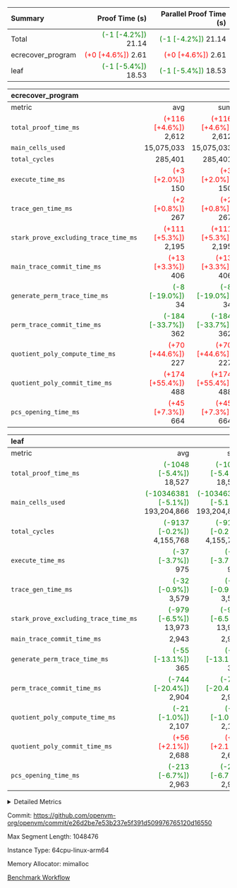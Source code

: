 | Summary | Proof Time (s) | Parallel Proof Time (s) |
|:---|---:|---:|
| Total | <span style='color: green'>(-1 [-4.2%])</span> 21.14 | <span style='color: green'>(-1 [-4.2%])</span> 21.14 |
| ecrecover_program | <span style='color: red'>(+0 [+4.6%])</span> 2.61 | <span style='color: red'>(+0 [+4.6%])</span> 2.61 |
| leaf | <span style='color: green'>(-1 [-5.4%])</span> 18.53 | <span style='color: green'>(-1 [-5.4%])</span> 18.53 |


| ecrecover_program |||||
|:---|---:|---:|---:|---:|
|metric|avg|sum|max|min|
| `total_proof_time_ms ` | <span style='color: red'>(+116 [+4.6%])</span> 2,612 | <span style='color: red'>(+116 [+4.6%])</span> 2,612 | <span style='color: red'>(+116 [+4.6%])</span> 2,612 | <span style='color: red'>(+116 [+4.6%])</span> 2,612 |
| `main_cells_used     ` |  15,075,033 |  15,075,033 |  15,075,033 |  15,075,033 |
| `total_cycles        ` |  285,401 |  285,401 |  285,401 |  285,401 |
| `execute_time_ms     ` | <span style='color: red'>(+3 [+2.0%])</span> 150 | <span style='color: red'>(+3 [+2.0%])</span> 150 | <span style='color: red'>(+3 [+2.0%])</span> 150 | <span style='color: red'>(+3 [+2.0%])</span> 150 |
| `trace_gen_time_ms   ` | <span style='color: red'>(+2 [+0.8%])</span> 267 | <span style='color: red'>(+2 [+0.8%])</span> 267 | <span style='color: red'>(+2 [+0.8%])</span> 267 | <span style='color: red'>(+2 [+0.8%])</span> 267 |
| `stark_prove_excluding_trace_time_ms` | <span style='color: red'>(+111 [+5.3%])</span> 2,195 | <span style='color: red'>(+111 [+5.3%])</span> 2,195 | <span style='color: red'>(+111 [+5.3%])</span> 2,195 | <span style='color: red'>(+111 [+5.3%])</span> 2,195 |
| `main_trace_commit_time_ms` | <span style='color: red'>(+13 [+3.3%])</span> 406 | <span style='color: red'>(+13 [+3.3%])</span> 406 | <span style='color: red'>(+13 [+3.3%])</span> 406 | <span style='color: red'>(+13 [+3.3%])</span> 406 |
| `generate_perm_trace_time_ms` | <span style='color: green'>(-8 [-19.0%])</span> 34 | <span style='color: green'>(-8 [-19.0%])</span> 34 | <span style='color: green'>(-8 [-19.0%])</span> 34 | <span style='color: green'>(-8 [-19.0%])</span> 34 |
| `perm_trace_commit_time_ms` | <span style='color: green'>(-184 [-33.7%])</span> 362 | <span style='color: green'>(-184 [-33.7%])</span> 362 | <span style='color: green'>(-184 [-33.7%])</span> 362 | <span style='color: green'>(-184 [-33.7%])</span> 362 |
| `quotient_poly_compute_time_ms` | <span style='color: red'>(+70 [+44.6%])</span> 227 | <span style='color: red'>(+70 [+44.6%])</span> 227 | <span style='color: red'>(+70 [+44.6%])</span> 227 | <span style='color: red'>(+70 [+44.6%])</span> 227 |
| `quotient_poly_commit_time_ms` | <span style='color: red'>(+174 [+55.4%])</span> 488 | <span style='color: red'>(+174 [+55.4%])</span> 488 | <span style='color: red'>(+174 [+55.4%])</span> 488 | <span style='color: red'>(+174 [+55.4%])</span> 488 |
| `pcs_opening_time_ms ` | <span style='color: red'>(+45 [+7.3%])</span> 664 | <span style='color: red'>(+45 [+7.3%])</span> 664 | <span style='color: red'>(+45 [+7.3%])</span> 664 | <span style='color: red'>(+45 [+7.3%])</span> 664 |

| leaf |||||
|:---|---:|---:|---:|---:|
|metric|avg|sum|max|min|
| `total_proof_time_ms ` | <span style='color: green'>(-1048 [-5.4%])</span> 18,527 | <span style='color: green'>(-1048 [-5.4%])</span> 18,527 | <span style='color: green'>(-1048 [-5.4%])</span> 18,527 | <span style='color: green'>(-1048 [-5.4%])</span> 18,527 |
| `main_cells_used     ` | <span style='color: green'>(-10346381 [-5.1%])</span> 193,204,866 | <span style='color: green'>(-10346381 [-5.1%])</span> 193,204,866 | <span style='color: green'>(-10346381 [-5.1%])</span> 193,204,866 | <span style='color: green'>(-10346381 [-5.1%])</span> 193,204,866 |
| `total_cycles        ` | <span style='color: green'>(-9137 [-0.2%])</span> 4,155,768 | <span style='color: green'>(-9137 [-0.2%])</span> 4,155,768 | <span style='color: green'>(-9137 [-0.2%])</span> 4,155,768 | <span style='color: green'>(-9137 [-0.2%])</span> 4,155,768 |
| `execute_time_ms     ` | <span style='color: green'>(-37 [-3.7%])</span> 975 | <span style='color: green'>(-37 [-3.7%])</span> 975 | <span style='color: green'>(-37 [-3.7%])</span> 975 | <span style='color: green'>(-37 [-3.7%])</span> 975 |
| `trace_gen_time_ms   ` | <span style='color: green'>(-32 [-0.9%])</span> 3,579 | <span style='color: green'>(-32 [-0.9%])</span> 3,579 | <span style='color: green'>(-32 [-0.9%])</span> 3,579 | <span style='color: green'>(-32 [-0.9%])</span> 3,579 |
| `stark_prove_excluding_trace_time_ms` | <span style='color: green'>(-979 [-6.5%])</span> 13,973 | <span style='color: green'>(-979 [-6.5%])</span> 13,973 | <span style='color: green'>(-979 [-6.5%])</span> 13,973 | <span style='color: green'>(-979 [-6.5%])</span> 13,973 |
| `main_trace_commit_time_ms` |  2,943 |  2,943 |  2,943 |  2,943 |
| `generate_perm_trace_time_ms` | <span style='color: green'>(-55 [-13.1%])</span> 365 | <span style='color: green'>(-55 [-13.1%])</span> 365 | <span style='color: green'>(-55 [-13.1%])</span> 365 | <span style='color: green'>(-55 [-13.1%])</span> 365 |
| `perm_trace_commit_time_ms` | <span style='color: green'>(-744 [-20.4%])</span> 2,904 | <span style='color: green'>(-744 [-20.4%])</span> 2,904 | <span style='color: green'>(-744 [-20.4%])</span> 2,904 | <span style='color: green'>(-744 [-20.4%])</span> 2,904 |
| `quotient_poly_compute_time_ms` | <span style='color: green'>(-21 [-1.0%])</span> 2,107 | <span style='color: green'>(-21 [-1.0%])</span> 2,107 | <span style='color: green'>(-21 [-1.0%])</span> 2,107 | <span style='color: green'>(-21 [-1.0%])</span> 2,107 |
| `quotient_poly_commit_time_ms` | <span style='color: red'>(+56 [+2.1%])</span> 2,688 | <span style='color: red'>(+56 [+2.1%])</span> 2,688 | <span style='color: red'>(+56 [+2.1%])</span> 2,688 | <span style='color: red'>(+56 [+2.1%])</span> 2,688 |
| `pcs_opening_time_ms ` | <span style='color: green'>(-213 [-6.7%])</span> 2,963 | <span style='color: green'>(-213 [-6.7%])</span> 2,963 | <span style='color: green'>(-213 [-6.7%])</span> 2,963 | <span style='color: green'>(-213 [-6.7%])</span> 2,963 |



<details>
<summary>Detailed Metrics</summary>

| group | num_segments | keygen_time_ms | commit_exe_time_ms |
| --- | --- | --- | --- |
| ecrecover_program | 1 | 1,186 | 14 | 

| group | air_name | quotient_deg | interactions | constraints |
| --- | --- | --- | --- | --- |
| ecrecover_program | AccessAdapterAir<16> | 4 | 5 | 11 | 
| ecrecover_program | AccessAdapterAir<2> | 4 | 5 | 11 | 
| ecrecover_program | AccessAdapterAir<32> | 4 | 5 | 11 | 
| ecrecover_program | AccessAdapterAir<4> | 4 | 5 | 11 | 
| ecrecover_program | AccessAdapterAir<64> | 4 | 5 | 11 | 
| ecrecover_program | AccessAdapterAir<8> | 4 | 5 | 11 | 
| ecrecover_program | BitwiseOperationLookupAir<8> | 2 | 2 | 4 | 
| ecrecover_program | KeccakVmAir | 4 | 321 | 4,382 | 
| ecrecover_program | MemoryMerkleAir<8> | 4 | 4 | 38 | 
| ecrecover_program | PersistentBoundaryAir<8> | 4 | 3 | 5 | 
| ecrecover_program | PhantomAir | 4 | 3 | 4 | 
| ecrecover_program | Poseidon2PeripheryAir<BabyBearParameters>, 1> | 2 | 1 | 286 | 
| ecrecover_program | ProgramAir | 1 | 1 | 4 | 
| ecrecover_program | RangeTupleCheckerAir<2> | 1 | 1 | 4 | 
| ecrecover_program | VariableRangeCheckerAir | 1 | 1 | 4 | 
| ecrecover_program | VmAirWrapper<Rv32BaseAluAdapterAir, BaseAluCoreAir<4, 8> | 4 | 19 | 30 | 
| ecrecover_program | VmAirWrapper<Rv32BaseAluAdapterAir, LessThanCoreAir<4, 8> | 4 | 17 | 35 | 
| ecrecover_program | VmAirWrapper<Rv32BaseAluAdapterAir, ShiftCoreAir<4, 8> | 4 | 23 | 84 | 
| ecrecover_program | VmAirWrapper<Rv32BranchAdapterAir, BranchEqualCoreAir<4> | 4 | 11 | 17 | 
| ecrecover_program | VmAirWrapper<Rv32BranchAdapterAir, BranchLessThanCoreAir<4, 8> | 4 | 13 | 32 | 
| ecrecover_program | VmAirWrapper<Rv32CondRdWriteAdapterAir, Rv32JalLuiCoreAir> | 4 | 10 | 15 | 
| ecrecover_program | VmAirWrapper<Rv32HintStoreAdapterAir, Rv32HintStoreCoreAir> | 4 | 15 | 13 | 
| ecrecover_program | VmAirWrapper<Rv32IsEqualModAdapterAir<2, 1, 32, 32>, ModularIsEqualCoreAir<32, 4, 8> | 4 | 25 | 217 | 
| ecrecover_program | VmAirWrapper<Rv32JalrAdapterAir, Rv32JalrCoreAir> | 4 | 16 | 16 | 
| ecrecover_program | VmAirWrapper<Rv32LoadStoreAdapterAir, LoadSignExtendCoreAir<4, 8> | 4 | 18 | 21 | 
| ecrecover_program | VmAirWrapper<Rv32LoadStoreAdapterAir, LoadStoreCoreAir<4> | 4 | 17 | 27 | 
| ecrecover_program | VmAirWrapper<Rv32MultAdapterAir, DivRemCoreAir<4, 8> | 4 | 25 | 72 | 
| ecrecover_program | VmAirWrapper<Rv32MultAdapterAir, MulHCoreAir<4, 8> | 4 | 24 | 23 | 
| ecrecover_program | VmAirWrapper<Rv32MultAdapterAir, MultiplicationCoreAir<4, 8> | 4 | 19 | 13 | 
| ecrecover_program | VmAirWrapper<Rv32RdWriteAdapterAir, Rv32AuipcCoreAir> | 4 | 11 | 12 | 
| ecrecover_program | VmAirWrapper<Rv32VecHeapAdapterAir<1, 2, 2, 32, 32>, FieldExpressionCoreAir> | 4 | 411 | 378 | 
| ecrecover_program | VmAirWrapper<Rv32VecHeapAdapterAir<2, 1, 1, 32, 32>, FieldExpressionCoreAir> | 4 | 156 | 150 | 
| ecrecover_program | VmAirWrapper<Rv32VecHeapAdapterAir<2, 2, 2, 32, 32>, FieldExpressionCoreAir> | 4 | 422 | 351 | 
| ecrecover_program | VmConnectorAir | 4 | 3 | 8 | 
| leaf | AccessAdapterAir<2> | 4 | 5 | 11 | 
| leaf | AccessAdapterAir<4> | 4 | 5 | 11 | 
| leaf | AccessAdapterAir<8> | 4 | 5 | 11 | 
| leaf | FriReducedOpeningAir | 4 | 31 | 53 | 
| leaf | NativePoseidon2Air<BabyBearParameters>, 1> | 4 | 176 | 555 | 
| leaf | PhantomAir | 4 | 3 | 4 | 
| leaf | ProgramAir | 1 | 1 | 4 | 
| leaf | VariableRangeCheckerAir | 1 | 1 | 4 | 
| leaf | VmAirWrapper<BranchNativeAdapterAir, BranchEqualCoreAir<1> | 4 | 11 | 20 | 
| leaf | VmAirWrapper<JalNativeAdapterAir, JalCoreAir> | 4 | 7 | 6 | 
| leaf | VmAirWrapper<NativeAdapterAir<2, 0>, PublicValuesCoreAir> | 4 | 11 | 23 | 
| leaf | VmAirWrapper<NativeAdapterAir<2, 1>, FieldArithmeticCoreAir> | 4 | 15 | 23 | 
| leaf | VmAirWrapper<NativeLoadStoreAdapterAir<1>, NativeLoadStoreCoreAir<1> | 4 | 15 | 17 | 
| leaf | VmAirWrapper<NativeLoadStoreAdapterAir<4>, NativeLoadStoreCoreAir<4> | 4 | 15 | 17 | 
| leaf | VmAirWrapper<NativeVectorizedAdapterAir<4>, FieldExtensionCoreAir> | 4 | 15 | 23 | 
| leaf | VmConnectorAir | 4 | 3 | 8 | 
| leaf | VolatileBoundaryAir | 4 | 4 | 16 | 

| group | air_name | idx | rows | prep_cols | perm_cols | main_cols | cells |
| --- | --- | --- | --- | --- | --- | --- | --- |
| leaf | AccessAdapterAir<2> | 0 | 1,048,576 |  | 12 | 11 | 24,117,248 | 
| leaf | AccessAdapterAir<4> | 0 | 524,288 |  | 12 | 13 | 13,107,200 | 
| leaf | AccessAdapterAir<8> | 0 | 512 |  | 12 | 17 | 14,848 | 
| leaf | FriReducedOpeningAir | 0 | 1,048,576 |  | 36 | 26 | 65,011,712 | 
| leaf | NativePoseidon2Air<BabyBearParameters>, 1> | 0 | 131,072 |  | 216 | 399 | 80,609,280 | 
| leaf | PhantomAir | 0 | 32,768 |  | 8 | 6 | 458,752 | 
| leaf | ProgramAir | 0 | 1,048,576 |  | 8 | 10 | 18,874,368 | 
| leaf | VariableRangeCheckerAir | 0 | 262,144 | 2 | 8 | 1 | 2,359,296 | 
| leaf | VmAirWrapper<BranchNativeAdapterAir, BranchEqualCoreAir<1> | 0 | 1,048,576 |  | 16 | 23 | 40,894,464 | 
| leaf | VmAirWrapper<JalNativeAdapterAir, JalCoreAir> | 0 | 65,536 |  | 12 | 10 | 1,441,792 | 
| leaf | VmAirWrapper<NativeAdapterAir<2, 0>, PublicValuesCoreAir> | 0 | 64 |  | 16 | 23 | 2,496 | 
| leaf | VmAirWrapper<NativeAdapterAir<2, 1>, FieldArithmeticCoreAir> | 0 | 2,097,152 |  | 20 | 30 | 104,857,600 | 
| leaf | VmAirWrapper<NativeLoadStoreAdapterAir<1>, NativeLoadStoreCoreAir<1> | 0 | 1,048,576 |  | 24 | 25 | 51,380,224 | 
| leaf | VmAirWrapper<NativeLoadStoreAdapterAir<4>, NativeLoadStoreCoreAir<4> | 0 | 131,072 |  | 24 | 34 | 7,602,176 | 
| leaf | VmAirWrapper<NativeVectorizedAdapterAir<4>, FieldExtensionCoreAir> | 0 | 262,144 |  | 20 | 40 | 15,728,640 | 
| leaf | VmConnectorAir | 0 | 2 | 1 | 8 | 4 | 24 | 
| leaf | VolatileBoundaryAir | 0 | 2,097,152 |  | 8 | 11 | 39,845,888 | 

| group | air_name | segment | rows | prep_cols | perm_cols | main_cols | cells |
| --- | --- | --- | --- | --- | --- | --- | --- |
| ecrecover_program | AccessAdapterAir<16> | 0 | 16,384 |  | 12 | 25 | 606,208 | 
| ecrecover_program | AccessAdapterAir<2> | 0 | 256 |  | 12 | 11 | 5,888 | 
| ecrecover_program | AccessAdapterAir<32> | 0 | 8,192 |  | 12 | 41 | 434,176 | 
| ecrecover_program | AccessAdapterAir<4> | 0 | 128 |  | 12 | 13 | 3,200 | 
| ecrecover_program | AccessAdapterAir<8> | 0 | 32,768 |  | 12 | 17 | 950,272 | 
| ecrecover_program | BitwiseOperationLookupAir<8> | 0 | 65,536 | 3 | 8 | 2 | 655,360 | 
| ecrecover_program | KeccakVmAir | 0 | 128 |  | 532 | 3,164 | 473,088 | 
| ecrecover_program | MemoryMerkleAir<8> | 0 | 4,096 |  | 12 | 32 | 180,224 | 
| ecrecover_program | PersistentBoundaryAir<8> | 0 | 4,096 |  | 8 | 20 | 114,688 | 
| ecrecover_program | PhantomAir | 0 | 64 |  | 8 | 6 | 896 | 
| ecrecover_program | Poseidon2PeripheryAir<BabyBearParameters>, 1> | 0 | 4,096 |  | 8 | 300 | 1,261,568 | 
| ecrecover_program | ProgramAir | 0 | 16,384 |  | 8 | 10 | 294,912 | 
| ecrecover_program | RangeTupleCheckerAir<2> | 0 | 524,288 | 2 | 8 | 1 | 4,718,592 | 
| ecrecover_program | VariableRangeCheckerAir | 0 | 262,144 | 2 | 8 | 1 | 2,359,296 | 
| ecrecover_program | VmAirWrapper<Rv32BaseAluAdapterAir, BaseAluCoreAir<4, 8> | 0 | 131,072 |  | 28 | 36 | 8,388,608 | 
| ecrecover_program | VmAirWrapper<Rv32BaseAluAdapterAir, LessThanCoreAir<4, 8> | 0 | 2,048 |  | 24 | 37 | 124,928 | 
| ecrecover_program | VmAirWrapper<Rv32BaseAluAdapterAir, ShiftCoreAir<4, 8> | 0 | 16,384 |  | 28 | 53 | 1,327,104 | 
| ecrecover_program | VmAirWrapper<Rv32BranchAdapterAir, BranchEqualCoreAir<4> | 0 | 16,384 |  | 16 | 26 | 688,128 | 
| ecrecover_program | VmAirWrapper<Rv32BranchAdapterAir, BranchLessThanCoreAir<4, 8> | 0 | 32,768 |  | 20 | 32 | 1,703,936 | 
| ecrecover_program | VmAirWrapper<Rv32CondRdWriteAdapterAir, Rv32JalLuiCoreAir> | 0 | 8,192 |  | 16 | 18 | 278,528 | 
| ecrecover_program | VmAirWrapper<Rv32HintStoreAdapterAir, Rv32HintStoreCoreAir> | 0 | 256 |  | 20 | 26 | 11,776 | 
| ecrecover_program | VmAirWrapper<Rv32IsEqualModAdapterAir<2, 1, 32, 32>, ModularIsEqualCoreAir<32, 4, 8> | 0 | 4,096 |  | 32 | 166 | 811,008 | 
| ecrecover_program | VmAirWrapper<Rv32JalrAdapterAir, Rv32JalrCoreAir> | 0 | 8,192 |  | 20 | 28 | 393,216 | 
| ecrecover_program | VmAirWrapper<Rv32LoadStoreAdapterAir, LoadSignExtendCoreAir<4, 8> | 0 | 4,096 |  | 28 | 35 | 258,048 | 
| ecrecover_program | VmAirWrapper<Rv32LoadStoreAdapterAir, LoadStoreCoreAir<4> | 0 | 131,072 |  | 28 | 40 | 8,912,896 | 
| ecrecover_program | VmAirWrapper<Rv32MultAdapterAir, MulHCoreAir<4, 8> | 0 | 8 |  | 40 | 39 | 632 | 
| ecrecover_program | VmAirWrapper<Rv32MultAdapterAir, MultiplicationCoreAir<4, 8> | 0 | 4,096 |  | 28 | 31 | 241,664 | 
| ecrecover_program | VmAirWrapper<Rv32RdWriteAdapterAir, Rv32AuipcCoreAir> | 0 | 4,096 |  | 16 | 21 | 151,552 | 
| ecrecover_program | VmAirWrapper<Rv32VecHeapAdapterAir<1, 2, 2, 32, 32>, FieldExpressionCoreAir> | 0 | 2,048 |  | 416 | 543 | 1,964,032 | 
| ecrecover_program | VmAirWrapper<Rv32VecHeapAdapterAir<2, 1, 1, 32, 32>, FieldExpressionCoreAir> | 0 | 32 |  | 160 | 261 | 13,472 | 
| ecrecover_program | VmAirWrapper<Rv32VecHeapAdapterAir<2, 2, 2, 32, 32>, FieldExpressionCoreAir> | 0 | 1,024 |  | 428 | 619 | 1,072,128 | 
| ecrecover_program | VmConnectorAir | 0 | 2 | 1 | 8 | 4 | 24 | 

| group | idx | trace_gen_time_ms | total_proof_time_ms | total_cycles | total_cells | stark_prove_excluding_trace_time_ms | quotient_poly_compute_time_ms | quotient_poly_commit_time_ms | perm_trace_commit_time_ms | pcs_opening_time_ms | main_trace_commit_time_ms | main_cells_used | generate_perm_trace_time_ms | execute_time_ms |
| --- | --- | --- | --- | --- | --- | --- | --- | --- | --- | --- | --- | --- | --- | --- |
| leaf | 0 | 3,579 | 18,527 | 4,155,768 | 466,306,008 | 13,973 | 2,107 | 2,688 | 2,904 | 2,963 | 2,943 | 193,204,866 | 365 | 975 | 

| group | segment | trace_gen_time_ms | total_proof_time_ms | total_cycles | total_cells | stark_prove_excluding_trace_time_ms | quotient_poly_compute_time_ms | quotient_poly_commit_time_ms | perm_trace_commit_time_ms | pcs_opening_time_ms | main_trace_commit_time_ms | main_cells_used | generate_perm_trace_time_ms | execute_time_ms |
| --- | --- | --- | --- | --- | --- | --- | --- | --- | --- | --- | --- | --- | --- | --- |
| ecrecover_program | 0 | 267 | 2,612 | 285,401 | 38,415,035 | 2,195 | 227 | 488 | 362 | 664 | 406 | 15,075,033 | 34 | 150 | 

</details>


Commit: https://github.com/openvm-org/openvm/commit/e26d2be7e53b237e5f391d509976765120d16550

Max Segment Length: 1048476

Instance Type: 64cpu-linux-arm64

Memory Allocator: mimalloc

[Benchmark Workflow](https://github.com/openvm-org/openvm/actions/runs/12968141242)
